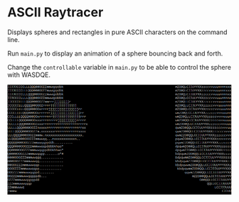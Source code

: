# ASCII Raytracer

Displays spheres and rectangles in pure ASCII characters on the command line.

Run `main.py` to display an animation of a sphere bouncing back and forth.

Change the `controllable` variable in `main.py` to be able to control the sphere with WASDQE.

![Screenshot](https://github.com/p-zach/ascii-raytrace/raw/main/img.png "Screenshot")